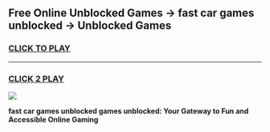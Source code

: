 
## Free Online Unblocked Games → fast car games unblocked → Unblocked Games
<h3>
<a href="https://premium.freeplayer.one?title=fast_car_games_unblocked&ref=21F">CLICK TO PLAY</a></h3>
<hr>

<h3>
<a href="https://premium.freeplayer.one?title=fast_car_games_unblocked&ref=21F">CLICK 2 PLAY</a>
  
</h3>

<a href="https://premium.freeplayer.one?title=fast_car_games_unblocked&ref=21F/"><img src="https://clearcache.store/games.png"></a>


**fast car games unblocked games unblocked: Your Gateway to Fun and Accessible Online Gaming**
